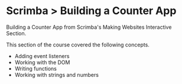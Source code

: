 # Scrimba > Building a Counter App
Building a Counter App from Scrimba's Making Websites Interactive Section. 

This section of the course covered the following concepts. 
- Adding event listeners
- Working with the DOM
- Writing functions
- Working with strings and numbers
